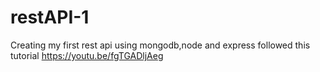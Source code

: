 # restAPI-1
Creating my first rest api using mongodb,node and express 
followed this tutorial https://youtu.be/fgTGADljAeg

